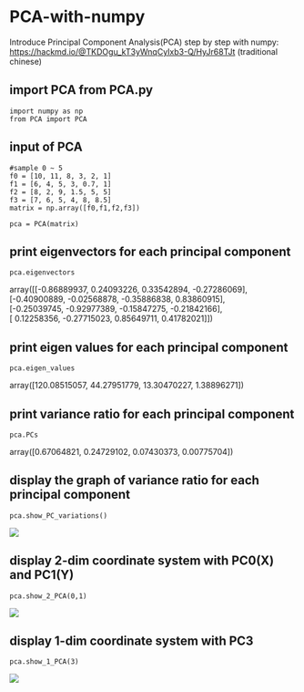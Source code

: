 # PCA-with-numpy
Introduce Principal Component Analysis(PCA) step by step with numpy: <br>
https://hackmd.io/@TKDOgu_kT3yWnqCyIxb3-Q/HyJr68TJt (traditional chinese)


## import PCA from PCA.py
```
import numpy as np
from PCA import PCA
```

## input of PCA
```
#sample 0 ~ 5
f0 = [10, 11, 8, 3, 2, 1]
f1 = [6, 4, 5, 3, 0.7, 1]
f2 = [8, 2, 9, 1.5, 5, 5]
f3 = [7, 6, 5, 4, 8, 8.5]
matrix = np.array([f0,f1,f2,f3])

pca = PCA(matrix)
```

## print eigenvectors for each principal component
```
pca.eigenvectors
```
array([[-0.86889937,  0.24093226,  0.33542894, -0.27286069], <br>
       [-0.40900889, -0.02568878, -0.35886838,  0.83860915], <br>
       [-0.25039745, -0.92977389, -0.15847275, -0.21842166], <br>
       [ 0.12258356, -0.27715023,  0.85649711,  0.41782021]])

## print eigen values for each principal component
```
pca.eigen_values
```
array([120.08515057,  44.27951779,  13.30470227,   1.38896271])

## print variance ratio for each principal component
```
pca.PCs
```
array([0.67064821, 0.24729102, 0.07430373, 0.00775704])

## display the graph of variance ratio for each principal component
```
pca.show_PC_variations()
```
![](https://i.imgur.com/xLtWCVm.png)

## display 2-dim coordinate system with PC0(X) and PC1(Y)
```
pca.show_2_PCA(0,1)
```
![](https://i.imgur.com/wxQs8zo.png)

## display 1-dim coordinate system with PC3
```
pca.show_1_PCA(3)
```
![](https://i.imgur.com/qDZPl6c.png)

